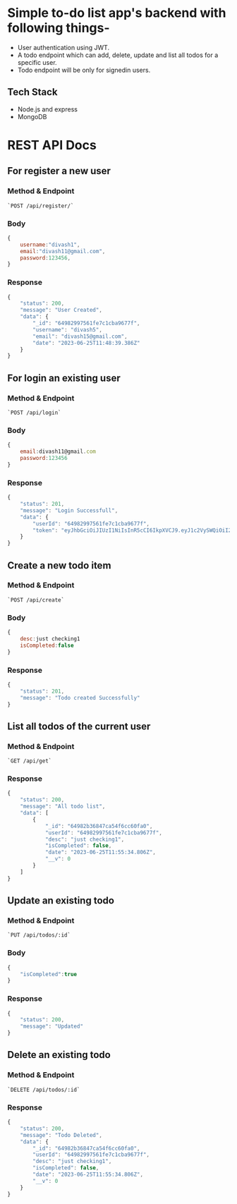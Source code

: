 # Simple to-do list app's backend with following things-

- User authentication using JWT.
- A todo endpoint which can add, delete, update and list all todos for a specific user.
- Todo endpoint will be only for signedin users.

## Tech Stack

- Node.js and express
- MongoDB

# REST API Docs

## For register a new user

### Method & Endpoint

    `POST /api/register/`

### Body

```javascript 
{
    username:"divash1",
    email:"divash11@gmail.com",
    password:123456,
}
```

### Response

```javascript
{
    "status": 200,
    "message": "User Created",
    "data": {
        "_id": "64982997561fe7c1cba9677f",
        "username": "divash5",
        "email": "divash15@gmail.com",
        "date": "2023-06-25T11:48:39.386Z"
    }
}
```

## For login an existing user

### Method & Endpoint

    `POST /api/login`

### Body
```javascript
{
    email:divash11@gmail.com
    password:123456
}
```

### Response
```javascript
{
    "status": 201,
    "message": "Login Successfull",
    "data": {
        "userId": "64982997561fe7c1cba9677f",
        "token": "eyJhbGciOiJIUzI1NiIsInR5cCI6IkpXVCJ9.eyJ1c2VySWQiOiI2NDk4Mjk5NzU2MWZlN2MxY2JhOTY3N2YiLCJpYXQiOjE2ODc2OTM4MzksImV4cCI6MTY4NzkzMzgzOX0.Atu7sUlvWqUhtWZn6nWdF9kq2UjD2POxfDBzs7Smy34"
    }
}
```

## Create a new todo item

### Method & Endpoint

    `POST /api/create`

### Body
```javascript
{
    desc:just checking1
    isCompleted:false
}
```

### Response
```javascript
{
    "status": 201,
    "message": "Todo created Successfully"
}
```

## List all todos of the current user

### Method & Endpoint

    `GET /api/get`

### Response
```javascript
{
    "status": 200,
    "message": "All todo list",
    "data": [
        {
            "_id": "64982b36847ca54f6cc60fa0",
            "userId": "64982997561fe7c1cba9677f",
            "desc": "just checking1",
            "isCompleted": false,
            "date": "2023-06-25T11:55:34.806Z",
            "__v": 0
        }
    ]
}
```

## Update an existing todo

### Method & Endpoint

    `PUT /api/todos/:id`

### Body
```javascript
{
    "isCompleted":true
}
```

### Response
```javascript
{
    "status": 200,
    "message": "Updated"
}
```

## Delete an existing todo

### Method & Endpoint

    `DELETE /api/todos/:id`

### Response

```javascript
{
    "status": 200,
    "message": "Todo Deleted",
    "data": {
        "_id": "64982b36847ca54f6cc60fa0",
        "userId": "64982997561fe7c1cba9677f",
        "desc": "just checking1",
        "isCompleted": false,
        "date": "2023-06-25T11:55:34.806Z",
        "__v": 0
    }
}
````
